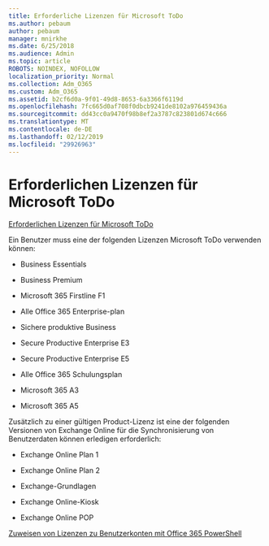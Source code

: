 ```yaml
---
title: Erforderliche Lizenzen für Microsoft ToDo
ms.author: pebaum
author: pebaum
manager: mnirkhe
ms.date: 6/25/2018
ms.audience: Admin
ms.topic: article
ROBOTS: NOINDEX, NOFOLLOW
localization_priority: Normal
ms.collection: Adm_O365
ms.custom: Adm_O365
ms.assetid: b2cf6d0a-9f01-49d8-8653-6a3366f6119d
ms.openlocfilehash: 7fc665d0af708f0dbcb9241de8102a976459436a
ms.sourcegitcommit: dd43cc0a9470f98b8ef2a3787c823801d674c666
ms.translationtype: MT
ms.contentlocale: de-DE
ms.lasthandoff: 02/12/2019
ms.locfileid: "29926963"
---
```

# <a name="required-licenses-for-microsoft-todo"></a>Erforderlichen Lizenzen für Microsoft ToDo

[Erforderlichen Lizenzen für Microsoft ToDo](https://support.office.com/article/381e9d1b-c500-49b5-973e-890fd86528d7.aspx)
  
Ein Benutzer muss eine der folgenden Lizenzen Microsoft ToDo verwenden können:
  
- Business Essentials
    
- Business Premium
    
- Microsoft 365 Firstline F1
    
- Alle Office 365 Enterprise-plan
    
- Sichere produktive Business
    
- Secure Productive Enterprise E3
    
- Secure Productive Enterprise E5
    
- Alle Office 365 Schulungsplan
    
- Microsoft 365 A3
    
- Microsoft 365 A5
    
Zusätzlich zu einer gültigen Product-Lizenz ist eine der folgenden Versionen von Exchange Online für die Synchronisierung von Benutzerdaten können erledigen erforderlich: 
  
- Exchange Online Plan 1
    
- Exchange Online Plan 2
    
- Exchange-Grundlagen
    
- Exchange Online-Kiosk
    
- Exchange Online POP
    
[Zuweisen von Lizenzen zu Benutzerkonten mit Office 365 PowerShell](https://docs.microsoft.com/office365/enterprise/powershell/assign-licenses-to-user-accounts-with-office-365-powershell )
  


